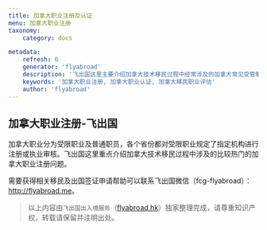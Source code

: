 ```yaml
---
title: 加拿大职业注册及认证
menu: 加拿大职业注册
taxonomy:
    category: docs

metadata:
    refresh: 0
    generator: 'flyabroad'
    description: '飞出国这里主要介绍加拿大技术移民过程中经常涉及的加拿大常见受管制职业的职业注册和技术认证。'
    keywords: '加拿大职业注册, 加拿大职业认证, 加拿大移民职业评估'
    author: 'flyabroad'
---
```


## 加拿大职业注册-飞出国

加拿大职业分为受限职业及普通职员，各个省份都对受限职业规定了指定机构进行注册或执业审核。飞出国这里重点介绍加拿大技术移民过程中涉及的比较热门的加拿大职业注册问题。

需要获得相关移民及出国签证申请帮助可以联系飞出国微信（fcg-flyabroad）： <a href="http://flyabroad.me/contact" target="_blank">http://flyabroad.me</a>。

> 以上内容由`飞出国出入境服务`（[flyabroad.hk](http://flyabroad.hk)）独家整理完成，请尊重知识产权，转载请保留并注明出处。









